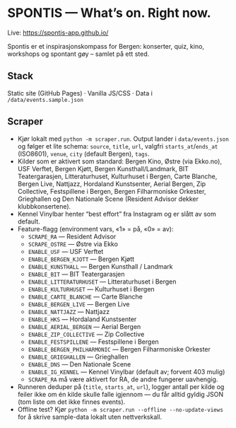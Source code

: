 # SPONTIS — What’s on. Right now.
Live: https://spontis-app.github.io/

Spontis er et inspirasjonskompass for Bergen: konserter, quiz, kino, workshops og spontant gøy – samlet på ett sted.

## Stack
Static site (GitHub Pages) · Vanilla JS/CSS · Data i `/data/events.sample.json`

## Scraper

- Kjør lokalt med `python -m scraper.run`. Output lander i `data/events.json` og følger et lite schema: `source`, `title`, `url`, valgfri `starts_at`/`ends_at` (ISO8601), `venue`, `city` (default Bergen), `tags`.
- Kilder som er aktivert som standard: Bergen Kino, Østre (via Ekko.no), USF Verftet, Bergen Kjøtt, Bergen Kunsthall/Landmark, BIT Teatergarasjen, Litteraturhuset, Kulturhuset i Bergen, Carte Blanche, Bergen Live, Nattjazz, Hordaland Kunstsenter, Aerial Bergen, Zip Collective, Festspillene i Bergen, Bergen Filharmoniske Orkester, Grieghallen og Den Nationale Scene (Resident Advisor dekker klubbkonsertene).
- Kennel Vinylbar henter “best effort” fra Instagram og er slått av som default.
- Feature-flagg (environment vars, «1» = på, «0» = av):
  - `SCRAPE_RA` — Resident Advisor
  - `SCRAPE_OSTRE` — Østre via Ekko
  - `ENABLE_USF` — USF Verftet
  - `ENABLE_BERGEN_KJOTT` — Bergen Kjøtt
  - `ENABLE_KUNSTHALL` — Bergen Kunsthall / Landmark
  - `ENABLE_BIT` — BIT Teatergarasjen
  - `ENABLE_LITTERATURHUSET` — Litteraturhuset i Bergen
  - `ENABLE_KULTURHUSET` — Kulturhuset i Bergen
  - `ENABLE_CARTE_BLANCHE` — Carte Blanche
  - `ENABLE_BERGEN_LIVE` — Bergen Live
  - `ENABLE_NATTJAZZ` — Nattjazz
  - `ENABLE_HKS` — Hordaland Kunstsenter
  - `ENABLE_AERIAL_BERGEN` — Aerial Bergen
  - `ENABLE_ZIP_COLLECTIVE` — Zip Collective
  - `ENABLE_FESTSPILLENE` — Festspillene i Bergen
  - `ENABLE_BERGEN_PHILHARMONIC` — Bergen Filharmoniske Orkester
  - `ENABLE_GRIEGHALLEN` — Grieghallen
  - `ENABLE_DNS` — Den Nationale Scene
  - `ENABLE_IG_KENNEL` — Kennel Vinylbar (default av; forvent 403 mulig)
  - `SCRAPE_RA` må være aktivert for RA, de andre fungerer uavhengig.
- Runneren deduper på (`title`, `starts_at`, `url`), logger antall per kilde og feiler ikke om én kilde skulle falle igjennom — du får alltid gyldig JSON (tom liste om det ikke finnes events).
- Offline test? Kjør `python -m scraper.run --offline --no-update-views` for å skrive sample-data lokalt uten nettverkskall.
